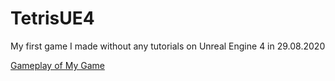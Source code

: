 # TetrisUE4
My first game I made without any tutorials on Unreal Engine 4 in 29.08.2020

<a href="https://youtu.be/KVEsc1aCNwk"> Gameplay of My Game </a>
